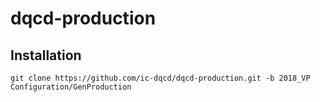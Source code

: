 # dqcd-production

## Installation

`git clone https://github.com/ic-dqcd/dqcd-production.git -b 2018_VP Configuration/GenProduction`
